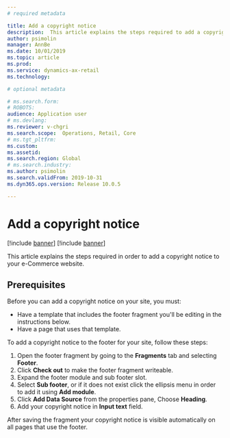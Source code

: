 ```yaml
---
# required metadata

title: Add a copyright notice
description:  This article explains the steps required to add a copyright notice to your e-Commerce website.
author: psimolin
manager: AnnBe
ms.date: 10/01/2019
ms.topic: article
ms.prod: 
ms.service: dynamics-ax-retail
ms.technology: 

# optional metadata

# ms.search.form: 
# ROBOTS: 
audience: Application user
# ms.devlang: 
ms.reviewer: v-chgri
ms.search.scope:  Operations, Retail, Core
# ms.tgt_pltfrm: 
ms.custom: 
ms.assetid: 
ms.search.region: Global
# ms.search.industry: 
ms.author: psimolin
ms.search.validFrom: 2019-10-31
ms.dyn365.ops.version: Release 10.0.5

---
```


# Add a copyright notice

[!include [banner](../includes/preview-banner.md)]
[!include [banner](../includes/banner.md)]

This article explains the steps required in order to add a copyright notice to your e-Commerce website.

## Prerequisites
Before you can add a copyright notice on your site, you must:

- Have a template that includes the footer fragment you'll be editing in the instructions below.
- Have a page that uses that template.

To add a copyright notice to the footer for your site, follow these steps:

1. Open the footer fragment by going to the **Fragments** tab and selecting **Footer**. 
1. Click **Check out** to make the footer fragment writeable.
1. Expand the footer module and sub footer slot.
1. Select **Sub footer**, or if it does not exist click the ellipsis menu in order to add it using **Add module**.
1. Click **Add Data Source** from the properties pane, Choose **Heading**.
1. Add your copyright notice in **Input text** field.

After saving the fragment your copyright notice is visible automatically on all pages that use the footer.


